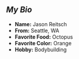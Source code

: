 ## *My Bio*

- **Name:** Jason Reitsch
- **From:** Seattle, WA
- **Favorite Food:** Octopus
- **Favorite Color:** Orange
- **Hobby:** Bodybuilding

